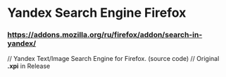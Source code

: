 # Yandex Search Engine Firefox

### https://addons.mozilla.org/ru/firefox/addon/search-in-yandex/

// Yandex Text/Image Search Engine for Firefox. (source code)
// Original **.xpi** in Release
